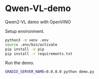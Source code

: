 # Qwen-VL-demo
Qwen2-VL demo with OpenVINO

Setup environment.

```bash
python3 -m venv .env
source .env/bin/activate
pip install -U pip
pip install -r requirements.txt
```

Run the demo.

```bash
GRADIO_SERVER_NAME=0.0.0.0 python demo.py
```
